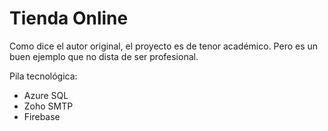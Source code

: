 # Tienda Online

Como dice el autor original, el proyecto es de tenor académico. Pero es un buen ejemplo que no dista de ser profesional.

Pila tecnológica:

* Azure SQL
* Zoho SMTP
* Firebase
